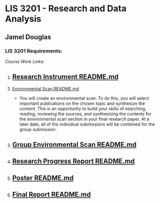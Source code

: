 # LIS 3201 - Research and Data Analysis
## Jamel Douglas

### LIS 3201 Requirements:

*Course Work Links:*

1. [Research Instrument README.md](instrument/README.md "My Research Instrument README.md file")
    - 

2. [Environmental Scan README.md](scan/README.md "My Environmental Scan README.md file")
    - You will create an environmental scan. To do this, you will select important publications on the chosen topic and synthesize the content. This is an opportunity to build your skills of searching, reading, reviewing the sources, and synthesizing the contents for the environmental scan section in your final research paper. At a later date, all of the individual submissions will be combined for the group submission.

3. [Group Environmental Scan README.md](gscan/README.md "My Group Environmental Scan README.md file")
    - 

4. [Research Progress Report README.md](progress/README.md "My Research Progress Report README.md file")
    - 

5. [Poster README.md](poster/README.md "My Poster README.md file")
    - 

6. [Final Report README.md](final/README.md "My Final Report README.md file")
    - 